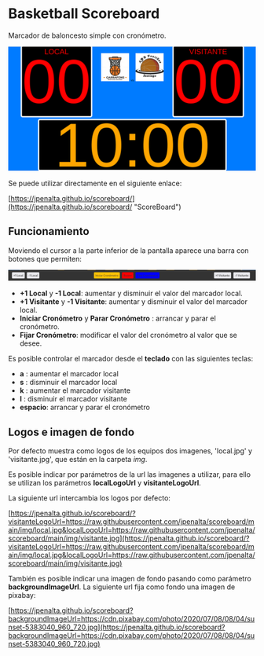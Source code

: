 # Basketball Scoreboard

Marcador de baloncesto simple con cronómetro. 

![ScoreBoard](img/scoreborad.png)

Se puede utilizar directamente en el siguiente enlace:

[https://jpenalta.github.io/scoreboard/](https://jpenalta.github.io/scoreboard/ "ScoreBoard")


## Funcionamiento
Moviendo el cursor a la parte inferior de la pantalla aparece una barra con botones que permiten:

![menú](img/barraMenu.png)

* **+1 Local**  y **-1 Local**: aumentar y disminuir el valor del marcador local.
* **+1 Visitante**  y **-1 Visitante**: aumentar y disminuir el valor del marcador local.
* **Iniciar Cronómetro** y **Parar Cronómetro** : arrancar y parar el cronómetro.
* **Fijar Cronómetro**: modificar el valor del cronómetro al valor que se desee.

Es posible controlar el marcador desde el **teclado** con las siguientes teclas:

* **a** : aumentar el marcador local
* **s** : disminuir el marcador local
* **k** : aumentar el marcador visitante
* **l** : disminuir el marcador visitante
* **espacio**: arrancar y parar el cronómetro

## Logos e imagen de fondo
Por defecto muestra como logos de los equipos dos imagenes, 'local.jpg' y 'visitante.jpg', que están en la carpeta *img*. 

Es posible indicar por parámetros de la url las imagenes a utilizar, para ello se utilizan los parámetros **localLogoUrl** y **visitanteLogoUrl**.

La siguiente url intercambia los logos por defecto:

[https://jpenalta.github.io/scoreboard/?visitanteLogoUrl=https://raw.githubusercontent.com/jpenalta/scoreboard/main/img/local.jpg&localLogoUrl=https://raw.githubusercontent.com/jpenalta/scoreboard/main/img/visitante.jpg](https://jpenalta.github.io/scoreboard/?visitanteLogoUrl=https://raw.githubusercontent.com/jpenalta/scoreboard/main/img/local.jpg&localLogoUrl=https://raw.githubusercontent.com/jpenalta/scoreboard/main/img/visitante.jpg)

También es posible indicar una imagen de fondo pasando como parámetro **backgroundImageUrl**. La siguiente url fija como fondo una imagen de pixabay:

[https://jpenalta.github.io/scoreboard?backgroundImageUrl=https://cdn.pixabay.com/photo/2020/07/08/08/04/sunset-5383040_960_720.jpg](https://jpenalta.github.io/scoreboard?backgroundImageUrl=https://cdn.pixabay.com/photo/2020/07/08/08/04/sunset-5383040_960_720.jpg)
